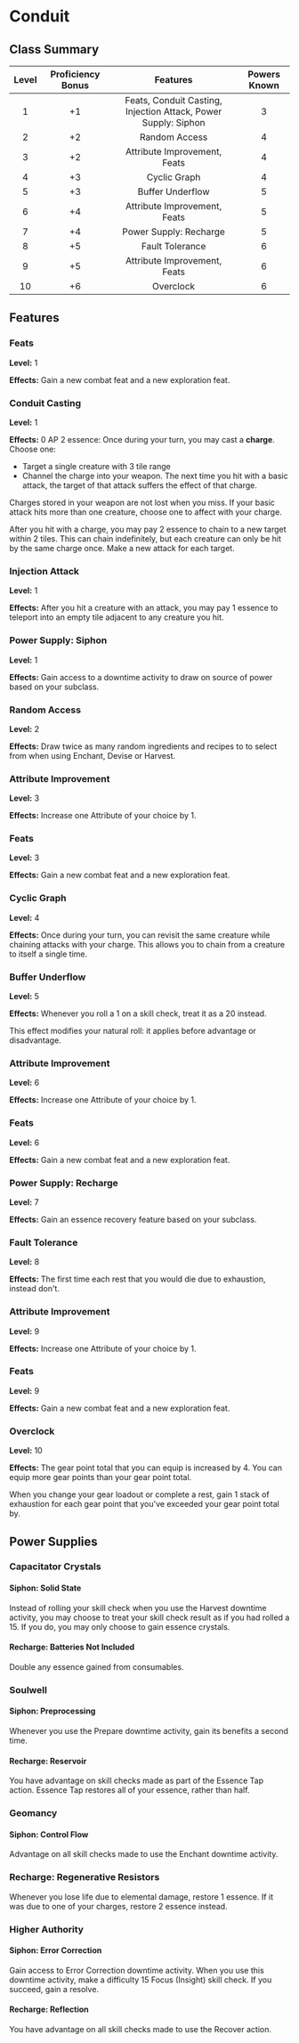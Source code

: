 # Conduit

## Class Summary

| Level | Proficiency Bonus |                            Features                            | Powers Known |
| :---: | :---------------: | :------------------------------------------------------------: | :----------: |
|   1   |        +1         | Feats, Conduit Casting, Injection Attack, Power Supply: Siphon |      3       |
|   2   |        +2         |                         Random Access                          |      4       |
|   3   |        +2         |                  Attribute Improvement, Feats                  |      4       |
|   4   |        +3         |                          Cyclic Graph                          |      4       |
|   5   |        +3         |                        Buffer Underflow                        |      5       |
|   6   |        +4         |                  Attribute Improvement, Feats                  |      5       |
|   7   |        +4         |                     Power Supply: Recharge                     |      5       |
|   8   |        +5         |                        Fault Tolerance                         |      6       |
|   9   |        +5         |                  Attribute Improvement, Feats                  |      6       |
|  10   |        +6         |                           Overclock                            |      6       |

## Features

### Feats

**Level:** 1

**Effects:** Gain a new combat feat and a new exploration feat.

### Conduit Casting

**Level:** 1

**Effects:** 0 AP 2 essence: Once during your turn, you may cast a **charge**. Choose one:

- Target a single creature with 3 tile range
- Channel the charge into your weapon. The next time you hit with a basic attack, the target of that attack suffers the effect of that charge.

Charges stored in your weapon are not lost when you miss. If your basic attack hits more than one creature, choose one to affect with your charge.

After you hit with a charge, you may pay 2 essence to chain to a new target within 2 tiles. This can chain indefinitely, but each creature can only be hit by the same charge once. Make a new attack for each target.

### Injection Attack

**Level:** 1

**Effects:** After you hit a creature with an attack, you may pay 1 essence to teleport into an empty tile adjacent to any creature you hit.

### Power Supply: Siphon

**Level:** 1

**Effects:** Gain access to a downtime activity to draw on source of power based on your subclass.

### Random Access

**Level:** 2

**Effects:** Draw twice as many random ingredients and recipes to to select from when using Enchant, Devise or Harvest.

### Attribute Improvement

**Level:** 3

**Effects:** Increase one Attribute of your choice by 1.

### Feats

**Level:** 3

**Effects:** Gain a new combat feat and a new exploration feat.

### Cyclic Graph

**Level:** 4

**Effects:** Once during your turn, you can revisit the same creature while chaining attacks with your charge. This allows you to chain from a creature to itself a single time.

### Buffer Underflow

**Level:** 5

**Effects:** Whenever you roll a 1 on a skill check, treat it as a 20 instead.

This effect modifies your natural roll: it applies before advantage or disadvantage.

### Attribute Improvement

**Level:** 6

**Effects:** Increase one Attribute of your choice by 1.

### Feats

**Level:** 6

**Effects:** Gain a new combat feat and a new exploration feat.

### Power Supply: Recharge

**Level:** 7

**Effects:** Gain an essence recovery feature based on your subclass.

### Fault Tolerance

**Level:** 8

**Effects:** The first time each rest that you would die due to exhaustion, instead don't.

### Attribute Improvement

**Level:** 9

**Effects:** Increase one Attribute of your choice by 1.

### Feats

**Level:** 9

**Effects:** Gain a new combat feat and a new exploration feat.

### Overclock

**Level:** 10

**Effects:** The gear point total that you can equip is increased by 4. You can equip more gear points than your gear point total.

When you change your gear loadout or complete a rest, gain 1 stack of exhaustion for each gear point that you've exceeded your gear point total by.

## Power Supplies

### Capacitator Crystals

#### Siphon: Solid State

Instead of rolling your skill check when you use the Harvest downtime activity, you may choose to treat your skill check result as if you had rolled a 15. If you do, you may only choose to gain essence crystals.

#### Recharge: Batteries Not Included

Double any essence gained from consumables.

### Soulwell

#### Siphon: Preprocessing

Whenever you use the Prepare downtime activity, gain its benefits a second time.

#### Recharge: Reservoir

You have advantage on skill checks made as part of the Essence Tap action. Essence Tap restores all of your essence, rather than half.

### Geomancy

#### Siphon: Control Flow

Advantage on all skill checks made to use the Enchant downtime activity.

### Recharge: Regenerative Resistors

Whenever you lose life due to elemental damage, restore 1 essence. If it was due to one of your charges, restore 2 essence instead.

### Higher Authority

#### Siphon: Error Correction

Gain access to Error Correction downtime activity. When you use this downtime activity, make a difficulty 15 Focus (Insight) skill check. If you succeed, gain a resolve.

#### Recharge: Reflection

You have advantage on all skill checks made to use the Recover action.
